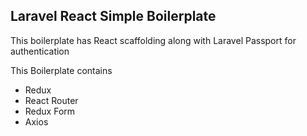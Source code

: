 ## Laravel React Simple Boilerplate

<p>This boilerplate has React scaffolding along with Laravel Passport for authentication</p>
<p>This Boilerplate contains </p>
<ul>
  <li>Redux</li>
  <li>React Router</li>
  <li>Redux Form</li>
  <li>Axios</li>
</ul>
